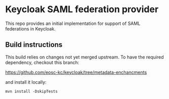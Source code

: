 # Keycloak SAML federation provider

This repo provides an initial implementation for support of SAML federations in
Keycloak.

## Build instructions

This build relies on changes not yet merged upstream. 
To have the required dependency, checkout this branch:

https://github.com/eosc-kc/keycloak/tree/metadata-enchancments

and install it locally:

```
mvn install -DskipTests
```

